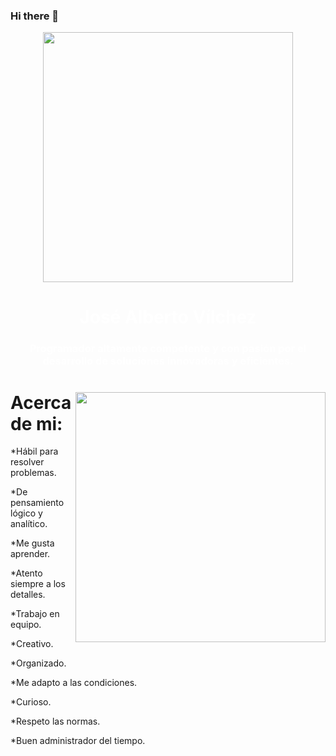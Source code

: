 ### Hi there 👋

<div id="header" align="center">
    <img src="https://media4.giphy.com/media/qgQUggAC3Pfv687qPC/200.webp?cid=ecf05e471j1uy8j0r23saemptcw5dos74vww8yy1untt3w9u&ep=v1_gifs_search&rid=200.webp&ct=g" width="400" />
    <span style="color: #fff;">
        <h1 align="center">José Alberto Vílchez</h1>
        <h3 align="center">Programador altamente competente y con pasión por el desarrollo de soluciones innovadoras y eficientes.    </h3>
    </span>
</div>
<div id="header" font-family= "sans-serif">
    <img src="https://media4.giphy.com/media/JO9WCVmDMbC0eLSlyV/200.webp?cid=ecf05e47xkitcp0hbiu4kc267bhmxbab429o3ywk7dwlk9hr&ep=v1_gifs_search&rid=200.webp&ct=g" width="400" align="right" margin-top="90px"/>
    <h1>Acerca de mi:</h1>
    <p>*Hábil para resolver problemas.</p>
    <p>*De pensamiento lógico y analítico.</p>
    <p>*Me gusta aprender.</p>
    <p>*Atento siempre a los detalles.</p>
    <p>*Trabajo en equipo.</p> 
    <p>*Creativo.</p>
    <p>*Organizado.</p>
    <p>*Me adapto a las condiciones.</p>
    <p>*Curioso.</p>
    <p>*Respeto las normas.</p> 
    <p>*Buen administrador del tiempo.</p>
</div>

<!--
**JoseVilchez2023/JoseVilchez2023** is a ✨ _special_ ✨ repository because its `README.md` (this file) appears on your GitHub profile.

Here are some ideas to get you started:

- 🔭 I’m currently working on ...
- 🌱 I’m currently learning ...
- 👯 I’m looking to collaborate on ...
- 🤔 I’m looking for help with ...
- 💬 Ask me about ...
- 📫 How to reach me: ...
- 😄 Pronouns: ...
- ⚡ Fun fact: ...
-->
